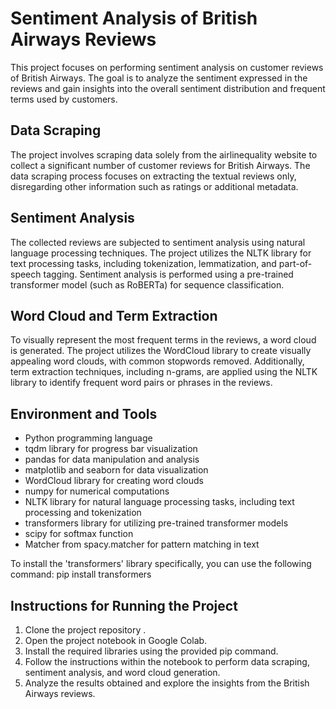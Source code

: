 # Sentiment Analysis of British Airways Reviews

This project focuses on performing sentiment analysis on customer reviews of British Airways. The goal is to analyze the sentiment expressed in the reviews and gain insights into the overall sentiment distribution and frequent terms used by customers.

## Data Scraping
The project involves scraping data solely from the airlinequality website to collect a significant number of customer reviews for British Airways. The data scraping process focuses on extracting the textual reviews only, disregarding other information such as ratings or additional metadata.

## Sentiment Analysis
The collected reviews are subjected to sentiment analysis using natural language processing techniques. The project utilizes the NLTK library for text processing tasks, including tokenization, lemmatization, and part-of-speech tagging. Sentiment analysis is performed using a pre-trained transformer model (such as RoBERTa) for sequence classification.

## Word Cloud and Term Extraction
To visually represent the most frequent terms in the reviews, a word cloud is generated. The project utilizes the WordCloud library to create visually appealing word clouds, with common stopwords removed. Additionally, term extraction techniques, including n-grams, are applied using the NLTK library to identify frequent word pairs or phrases in the reviews.

## Environment and Tools
- Python programming language
- tqdm library for progress bar visualization
- pandas for data manipulation and analysis
- matplotlib and seaborn for data visualization
- WordCloud library for creating word clouds
- numpy for numerical computations
- NLTK library for natural language processing tasks, including text processing and tokenization
- transformers library for utilizing pre-trained transformer models
- scipy for softmax function
- Matcher from spacy.matcher for pattern matching in text


To install the 'transformers' library specifically, you can use the following command: pip install transformers

## Instructions for Running the Project
1. Clone the project repository .
2. Open the project notebook in Google Colab.
3. Install the required libraries using the provided pip command.
4. Follow the instructions within the notebook to perform data scraping, sentiment analysis, and word cloud generation.
5. Analyze the results obtained and explore the insights from the British Airways reviews.

